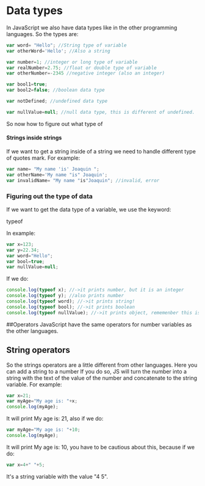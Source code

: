 # Data types
In JavaScript we also have data types like in the other programming languages.
So the types are:
```JavaScript
var word= "Hello"; //String type of variable
var otherWord='Hello'; //Also a string

var number=1; //integer or long type of variable
var realNumber=2.75; //float or double type of variable
var otherNumber=-2345 //negative integer (also an integer)

var bool1=true;
var bool2=false; //boolean data type

var notDefined; //undefined data type

var nullValue=null; //null data type, this is different of undefined.
```
So now how to figure out what type of



#### Strings inside strings
If we want to get a string inside of a string we need to handle different type
of quotes mark.
For example:
```JavaScript
var name= "My name 'is' Joaquin ";
var otherName='My name "is" Joaquin';
var invalidName= "My name "is"Joaquin"; //invalid, error
```
### Figuring out the type of data

If we want to get the data type of a variable, we use the keyword:

typeof

In example:
```JavaScript
var x=123;
var y=22.34;
var word="Hello";
var bool=true;
var nullValue=null;
```
If we do:
```JavaScript
console.log(typeof x); //->it prints number, but it is an integer
console.log(typeof y); //also prints number
console.log(typeof word); //->it prints string!
console.log(typeof bool); //->it prints boolean
console.log(typeof nullValue); //->it prints object, rememenber this is not a object
```

##Operators
JavaScript have the same operators for number variables as the other languages.
## String operators
So the strings operators are a little different from other languages. Here you
can add a string to a number If you do so, JS will turn the number into a string
with the text of the value of the number and concatenate to the string variable.
For example:
```JavaScript
var x=21;
var myAge="My age is: "+x;
console.log(myAge);
```
It will print My age is: 21, also if we do:
```JavaScript
var myAge="My age is: "+10;
console.log(myAge);
```
It will print My age is: 10, you have to be cautious about this, because if we do:
```JavaScript
var x=4+" "+5;
```
It's a string variable with the value "4 5".
